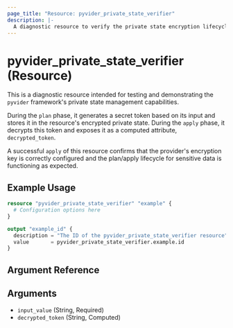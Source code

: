 ```yaml
---
page_title: "Resource: pyvider_private_state_verifier"
description: |-
  A diagnostic resource to verify the private state encryption lifecycle.
---
```


# pyvider_private_state_verifier (Resource)

This is a diagnostic resource intended for testing and demonstrating the `pyvider` framework's private state management capabilities.

During the `plan` phase, it generates a secret token based on its input and stores it in the resource's encrypted private state. During the `apply` phase, it decrypts this token and exposes it as a computed attribute, `decrypted_token`.

A successful `apply` of this resource confirms that the provider's encryption key is correctly configured and the plan/apply lifecycle for sensitive data is functioning as expected.

## Example Usage

```terraform
resource "pyvider_private_state_verifier" "example" {
  # Configuration options here
}

output "example_id" {
  description = "The ID of the pyvider_private_state_verifier resource"
  value       = pyvider_private_state_verifier.example.id
}

```

## Argument Reference

## Arguments

- `input_value` (String, Required)
- `decrypted_token` (String, Computed)
